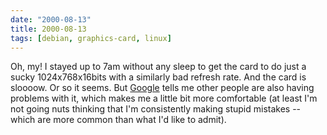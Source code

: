 ```yaml
---
date: "2000-08-13"
title: 2000-08-13
tags: [debian, graphics-card, linux]
---
```

Oh, my! I stayed up to 7am without any sleep to get the card to do
just a sucky 1024x768x16bits with a similarly bad refresh rate. And
the card is sloooow. Or so it seems. But
[Google](http://www.google.com) tells me other people are also
having problems with it, which makes me a little bit more
comfortable (at least I'm not going nuts thinking that I'm
consistently making stupid mistakes -- which are more common than
what I'd like to admit).
